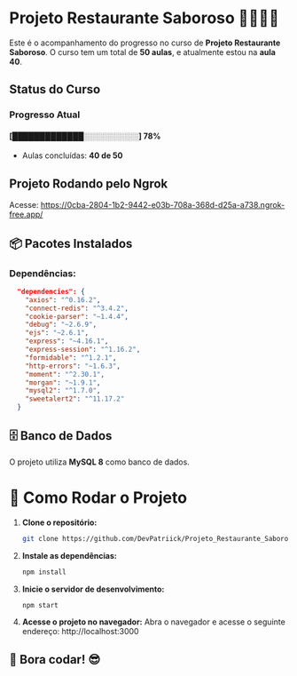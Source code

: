 # **Projeto Restaurante Saboroso** 📱📞🍣🥘

Este é o acompanhamento do progresso no curso de **Projeto Restaurante Saboroso**. 
O curso tem um total de **50 aulas**, e atualmente estou na **aula 40**.


## **Status do Curso**

### Progresso Atual  
#### [█████████████░░░░░░░░░░] **78%**  
- Aulas concluídas: **40 de 50**

## Projeto Rodando pelo Ngrok

Acesse:
   https://0cba-2804-1b2-9442-e03b-708a-368d-d25a-a738.ngrok-free.app/




## 📦 Pacotes Instalados

### Dependências:

```json
  "dependencies": {
    "axios": "^0.16.2",
    "connect-redis": "^3.4.2",
    "cookie-parser": "~1.4.4",
    "debug": "~2.6.9",
    "ejs": "~2.6.1",
    "express": "~4.16.1",
    "express-session": "^1.16.2",
    "formidable": "^1.2.1",
    "http-errors": "~1.6.3",
    "moment": "^2.30.1",
    "morgan": "~1.9.1",
    "mysql2": "^1.7.0",
    "sweetalert2": "^11.17.2"
  }
```

## 🗄 **Banco de Dados**  
O projeto utiliza **MySQL 8** como banco de dados. 

# 🔧 Como Rodar o Projeto

1. **Clone o repositório:**

   ```bash
   git clone https://github.com/DevPatriick/Projeto_Restaurante_Saboroso

2. **Instale as dependências:**

   ```bash
   npm install

3. **Inicie o servidor de desenvolvimento:**
   ```bash
   npm start

4. **Acesse o projeto no navegador:**
    Abra o navegador e acesse o seguinte endereço: http://localhost:3000


## 🚀 Bora codar! 😎